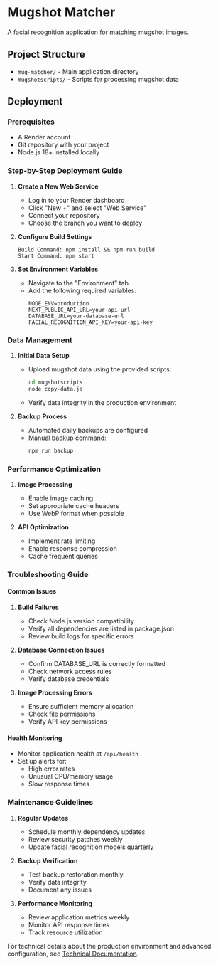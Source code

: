 # Mugshot Matcher

A facial recognition application for matching mugshot images.

## Project Structure

- `mug-matcher/` - Main application directory
- `mugshotscripts/` - Scripts for processing mugshot data 

## Deployment

### Prerequisites
- A Render account
- Git repository with your project
- Node.js 18+ installed locally

### Step-by-Step Deployment Guide

1. **Create a New Web Service**
   - Log in to your Render dashboard
   - Click "New +" and select "Web Service"
   - Connect your repository
   - Choose the branch you want to deploy

2. **Configure Build Settings**
   ```
   Build Command: npm install && npm run build
   Start Command: npm start
   ```

3. **Set Environment Variables**
   - Navigate to the "Environment" tab
   - Add the following required variables:
     ```
     NODE_ENV=production
     NEXT_PUBLIC_API_URL=your-api-url
     DATABASE_URL=your-database-url
     FACIAL_RECOGNITION_API_KEY=your-api-key
     ```

### Data Management

1. **Initial Data Setup**
   - Upload mugshot data using the provided scripts:
     ```bash
     cd mugshotscripts
     node copy-data.js
     ```
   - Verify data integrity in the production environment

2. **Backup Process**
   - Automated daily backups are configured
   - Manual backup command:
     ```bash
     npm run backup
     ```

### Performance Optimization

1. **Image Processing**
   - Enable image caching
   - Set appropriate cache headers
   - Use WebP format when possible

2. **API Optimization**
   - Implement rate limiting
   - Enable response compression
   - Cache frequent queries

### Troubleshooting Guide

#### Common Issues

1. **Build Failures**
   - Check Node.js version compatibility
   - Verify all dependencies are listed in package.json
   - Review build logs for specific errors

2. **Database Connection Issues**
   - Confirm DATABASE_URL is correctly formatted
   - Check network access rules
   - Verify database credentials

3. **Image Processing Errors**
   - Ensure sufficient memory allocation
   - Check file permissions
   - Verify API key permissions

#### Health Monitoring

- Monitor application health at `/api/health`
- Set up alerts for:
  - High error rates
  - Unusual CPU/memory usage
  - Slow response times

### Maintenance Guidelines

1. **Regular Updates**
   - Schedule monthly dependency updates
   - Review security patches weekly
   - Update facial recognition models quarterly

2. **Backup Verification**
   - Test backup restoration monthly
   - Verify data integrity
   - Document any issues

3. **Performance Monitoring**
   - Review application metrics weekly
   - Monitor API response times
   - Track resource utilization

For technical details about the production environment and advanced configuration, see [Technical Documentation](docs/points-system/02-technical-documentation.md).